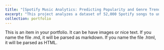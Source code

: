 ```yaml
---
title: "[Spotify Music Analytics: Predicting Popularity and Genre Trends](https://github.com/aaronmunford/Spotify-Music-Analysis)"
excerpt: "This project analyzes a dataset of 52,000 Spotify songs to uncover the factors that contribute to song popularity and the unique audio features that define different genres. The analysis includes data preprocessing, regression models, significance tests, and PCA to predict song popularity and classify music by genre.<br/><img src='/images/500x300.png'>"
collection: portfolio
---
```


This is an item in your portfolio. It can be have images or nice text. If you name the file .md, it will be parsed as markdown. If you name the file .html, it will be parsed as HTML. 
